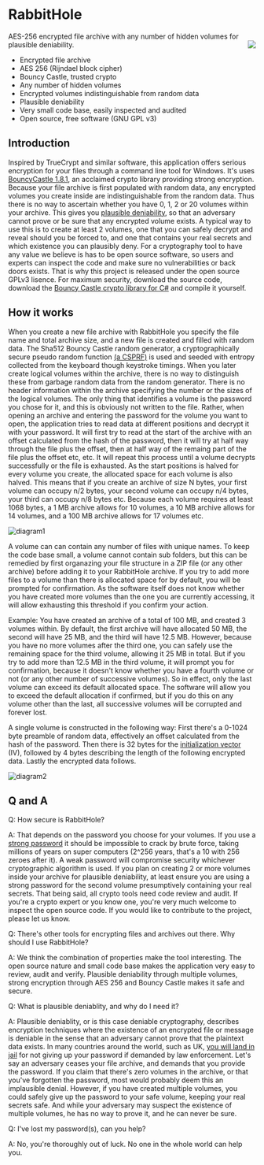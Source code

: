 # RabbitHole
<p>AES-256 encrypted file archive with any number of hidden volumes for plausible deniability.<img        src="https://github.com/eflite/RabbitHole/blob/master/rabbitHoleLogo3.png" align="right"/>
</p>

* Encrypted file archive
* AES 256 (Rijndael block cipher)
* Bouncy Castle, trusted crypto
* Any number of hidden volumes
* Encrypted volumes indistinguishable from random data
* Plausible deniability 
* Very small code base, easily inspected and audited
* Open source, free software (GNU GPL v3)

## Introduction
Inspired by TrueCrypt and similar software, this application offers serious encryption for your files through a command line tool for Windows. It's uses [BouncyCastle 1.8.1](https://en.wikipedia.org/wiki/Bouncy_Castle_(cryptography)), an acclaimed crypto library providing strong encryption. Because your file archive is first populated with random data, any encrypted volumes you create inside are indistinguishable from the random data. Thus there is no way to ascertain whether you have 0, 1, 2 or 20 volumes within your archive. This gives you [plausible deniability](https://en.wikipedia.org/wiki/Plausible_deniability#Use_in_cryptography), so that an adversary cannot prove or be sure that any encrypted volume exists. A typical way to use this is to create at least 2 volumes, one that you can safely decrypt and reveal should you be forced to, and one that contains your real secrets and which existence you can plausibly deny. For a cryptography tool to have any value we believe is has to be open source software, so users and experts can inspect the code and make sure no vulnerabilities or back doors exists. That is why this project is released under the open source GPLv3 lisence. For maximum security, download the source code, download the [Bouncy Castle crypto library for C#](https://www.nuget.org/packages/BouncyCastle.Crypto.dll/) and compile it yourself.   

## How it works
When you create a new file archive with RabbitHole you specify the file name and total archive size, and a new file is created and filled with random data. The Sha512 Bouncy Castle random generator, a cryptographically secure pseudo random function [(a CSPRF)](https://en.wikipedia.org/wiki/Cryptographically_secure_pseudorandom_number_generator) is used and seeded with entropy collected from the keyboard though keystroke timings. When you later create logical volumes within the archive, there is no way to distinguish these from garbage random data from the random generator. There is no header information within the archive specifying the number or the sizes of the logical volumes. The only thing that identifies a volume is the password you chose for it, and this is obviously not written to the file. Rather, when opening an archive and entering the password for the volume you want to open, the application tries to read data at different positions and decrypt it with your password. It will first try to read at the start of the archive with an offset calculated from the hash of the password, then it will try at half way through the file plus the offset, then at half way of the remaing part of the file plus the offset etc, etc. It will repeat this process until a volume decrypts successfully or the file is exhausted. 
As the start positions is halved for every volume you create, the allocated space for each volume is also halved. This means that if you create an archive of size N bytes, your first volume can occupy n/2 bytes, your second volume can occupy n/4 bytes, your third can occupy n/8 bytes etc. Because each volume requires at least 1068 bytes, a 1 MB archive allows for 10 volumes, a 10 MB archive allows for 14 volumes, and a 100 MB archive allows for 17 volumes etc.

![diagram1](https://github.com/eflite/RabbitHole/blob/master/RabbitHoleDiagram1.png)

A volume can can contain any number of files with unique names. To keep the code base small, a volume cannot contain sub folders, but this can be remedied by first organazing your file structure in a ZIP file (or any other archive) before adding it to your RabbitHole archive. If you try to add more files to a volume than there is allocated space for by default, you will be prompted for confirmation. As the software itself does not know whether you have created more volumes than the one you are currently accessing, it will allow exhausting this threshold if you confirm your action. 

Example: You have created an archive of a total of 100 MB, and created 3 volumes within. By default, the first archive will have allocated 50 MB, the second will have 25 MB, and the third will have 12.5 MB. However, because you have no more volumes after the third one, you can safely use the remaining space for the third volume, allowing it 25 MB in total. But if you try to add more than 12.5 MB in the third volume, it will prompt you for confirmation, because it doesn't know whether you have a fourth volume or not (or any other number of successive volumes). So in effect, only the last volume can exceed its default allocated space. The software will allow you to exceed the default allocation if confirmed, but if you do this on any volume other than the last, all successive volumes will be corrupted and forever lost. 

A single volume is constructed in the following way:
First there's a 0-1024 byte preamble of random data, effectively an offset calculated from the hash of the password. Then there is 32 bytes for the [initialization vector](https://en.wikipedia.org/wiki/Initialization_vector) (IV), followed by 4 bytes describing the length of the following encrypted data. Lastly the encrypted data follows.  

![diagram2](https://github.com/eflite/RabbitHole/blob/master/rabbitHoleDiagram2.png)

## Q and A
Q: How secure is RabbitHole?

A: That depends on the password you choose for your volumes. If you use a [strong password](https://en.wikipedia.org/wiki/Password_strength#Common_guidelines) it should be impossible to crack by brute force, taking millions of years on super computers (2^256 years, that's a 10 with 256 zeroes after it). A weak password will compromise security whichever cryptographic algorithm is used. If you plan on creating 2 or more volumes inside your archive for plausible deniability, at least ensure you are using a strong password for the second volume presumptively containing your real secrets. That being said, all crypto tools need code review and audit. If you're a crypto expert or you know one, you're very much welcome to inspect the open source code. If you would like to contribute to the project, please let us know. 

Q: There's other tools for encrypting files and archives out there. Why should I use RabbitHole?

A: We think the combination of properties make the tool interesting. The open source nature and small code base makes the application very easy to review, audit and verify. Plausible deniability through multiple volumes, strong encryption through AES 256 and Bouncy Castle makes it safe and secure. 

Q: What is plausible deniablity, and why do I need it?

A: Plausible deniablity, or is this case deniable cryptography, describes encryption techniques where the existence of an encrypted file or message is deniable in the sense that an adversary cannot prove that the plaintext data exists. In many countries around the world, such as UK, [you will land in jail](https://www.theverge.com/2017/5/17/15653786/rabbani-encryption-password-charged-terrorism-uk-airport) for not giving up your password if demanded by law enforcement. Let's say an adversary ceases your file archive, and demands that you provide the password. If you claim that there's zero volumes in the archive, or that you've forgotten the password, most would probably deem this an implausible denial. However, if you have created multiple volumes, you could safely give up the password to your safe volume, keeping your real secrets safe. And while your adversary may suspect the existence of multiple volumes, he has no way to prove it, and he can never be sure. 

Q: I've lost my password(s), can you help?

A: No, you're thoroughly out of luck. No one in the whole world can help you. 

